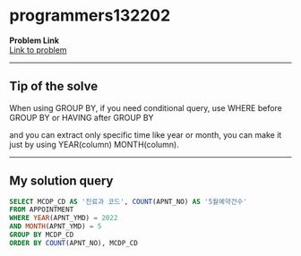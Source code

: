 # programmers132202

**Problem Link**  
[Link to problem ](https://school.programmers.co.kr/learn/courses/30/lessons/132202)

---

## Tip of the solve
When using GROUP BY,
if you need conditional query,
use WHERE before GROUP BY or HAVING after GROUP BY

and you can extract only specific time like year or month, 
you can make it just by using YEAR(column) MONTH(column).   


---

## My solution query
```sql
SELECT MCDP_CD AS '진료과 코드', COUNT(APNT_NO) AS '5월예약건수'
FROM APPOINTMENT 
WHERE YEAR(APNT_YMD) = 2022
AND MONTH(APNT_YMD) = 5
GROUP BY MCDP_CD
ORDER BY COUNT(APNT_NO), MCDP_CD

